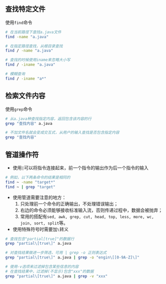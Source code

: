 ## 查找特定文件

使用`find`命令

```bash
# 在当前路径下查找a.java文件
find -name "a.java"

# 在指定路径查找，从根目录查找
find / -name "a.java"

# 查找的时候使用iname来忽略大小写
find / -iname "a.java"

# 模糊查询
find / -iname "a*"
```

## 检索文件内容

使用`grep`命令

```bash
# 从a.java种查找指定内容，返回包含该内容的行
grep "查找内容" a.java

# 不加文件名就会变成交互式，从用户的输入查找是否包含指定内容
grep "查找内容"
```

## 管道操作符

* 使用`|`可以将指令连接起来，前一个指令的输出作为后一个指令的输入

```bash
# 例如，以下两条命令的结果是相同的
find ~ -name "target*"
find ~ | grep "target"
```

* 使用管道需要注意的地方：
  1. 只处理前一个命令的正确输出，不处理错误输出；
  2. 右边的命令必须能够接收标准输入流，否则传递过程中，数据会被抛弃；
  3. 常用的搭配有`sed, awk, grep, cut, head, top, less, more, wc, join, sort, split`等。
* 使用特殊符号时需要加`\`转义

```bash
# 查找包含"partial[true]"的数据行
grep "partial\[true\]" a.java

# 对查找结果做进一步筛选，可用 | grep -o 正则表达式
grep "partial\[true\]" a.java | grep -o "engin\[[0-9A-Z]\]"

# 使用-v选项来过滤掉包含某些信息的内容
# 在查找结果中，过滤掉(不显示)包含"xxx"的数据
grep "partial\[true\]" a.java | grep -v "xxx"
```